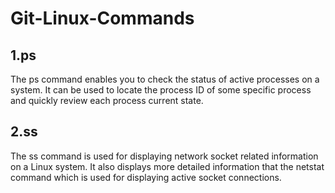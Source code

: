 # Git-Linux-Commands

## 1.ps
The ps command enables you to check the status of active processes on a system. It can be used to locate the process ID of some specific process and quickly review each process current state. 

## 2.ss 
The ss command is used for displaying network socket related information on a Linux system. It also displays more detailed information that the netstat command which is used for displaying active socket connections.
